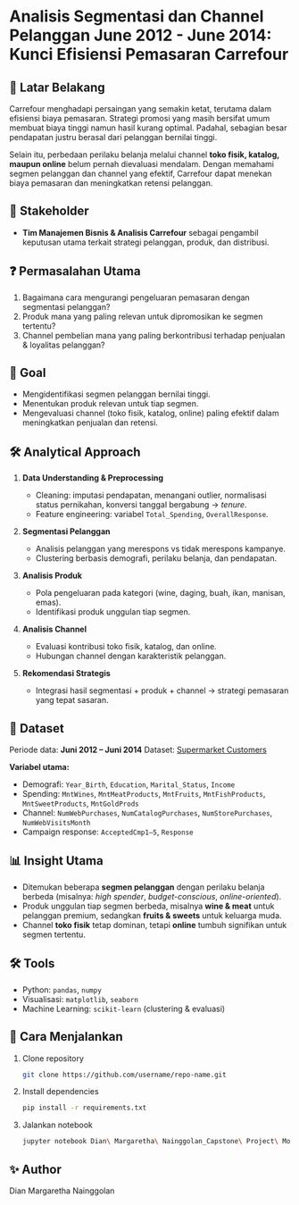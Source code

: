 # Analisis Segmentasi dan Channel Pelanggan June 2012 - June 2014: Kunci Efisiensi Pemasaran Carrefour

## 📌 Latar Belakang

Carrefour menghadapi persaingan yang semakin ketat, terutama dalam efisiensi biaya pemasaran. Strategi promosi yang masih bersifat umum membuat biaya tinggi namun hasil kurang optimal. Padahal, sebagian besar pendapatan justru berasal dari pelanggan bernilai tinggi.

Selain itu, perbedaan perilaku belanja melalui channel **toko fisik, katalog, maupun online** belum pernah dievaluasi mendalam. Dengan memahami segmen pelanggan dan channel yang efektif, Carrefour dapat menekan biaya pemasaran dan meningkatkan retensi pelanggan.

## 👥 Stakeholder

* **Tim Manajemen Bisnis & Analisis Carrefour** sebagai pengambil keputusan utama terkait strategi pelanggan, produk, dan distribusi.

## ❓ Permasalahan Utama

1. Bagaimana cara mengurangi pengeluaran pemasaran dengan segmentasi pelanggan?
2. Produk mana yang paling relevan untuk dipromosikan ke segmen tertentu?
3. Channel pembelian mana yang paling berkontribusi terhadap penjualan & loyalitas pelanggan?

## 🎯 Goal

* Mengidentifikasi segmen pelanggan bernilai tinggi.
* Menentukan produk relevan untuk tiap segmen.
* Mengevaluasi channel (toko fisik, katalog, online) paling efektif dalam meningkatkan penjualan dan retensi.

## 🛠️ Analytical Approach

1. **Data Understanding & Preprocessing**

   * Cleaning: imputasi pendapatan, menangani outlier, normalisasi status pernikahan, konversi tanggal bergabung → *tenure*.
   * Feature engineering: variabel `Total_Spending`, `OverallResponse`.

2. **Segmentasi Pelanggan**

   * Analisis pelanggan yang merespons vs tidak merespons kampanye.
   * Clustering berbasis demografi, perilaku belanja, dan pendapatan.

3. **Analisis Produk**

   * Pola pengeluaran pada kategori (wine, daging, buah, ikan, manisan, emas).
   * Identifikasi produk unggulan tiap segmen.

4. **Analisis Channel**

   * Evaluasi kontribusi toko fisik, katalog, dan online.
   * Hubungan channel dengan karakteristik pelanggan.

5. **Rekomendasi Strategis**

   * Integrasi hasil segmentasi + produk + channel → strategi pemasaran yang tepat sasaran.

## 📂 Dataset

Periode data: **Juni 2012 – Juni 2014**
Dataset: [Supermarket Customers](https://drive.google.com/file/d/1lGG2nBWS5lVEpmmBZp2r0Koesa4t6c7W/view?usp=drive_link)

**Variabel utama:**

* Demografi: `Year_Birth`, `Education`, `Marital_Status`, `Income`
* Spending: `MntWines`, `MntMeatProducts`, `MntFruits`, `MntFishProducts`, `MntSweetProducts`, `MntGoldProds`
* Channel: `NumWebPurchases`, `NumCatalogPurchases`, `NumStorePurchases`, `NumWebVisitsMonth`
* Campaign response: `AcceptedCmp1–5`, `Response`

## 📊 Insight Utama

* Ditemukan beberapa **segmen pelanggan** dengan perilaku belanja berbeda (misalnya: *high spender*, *budget-conscious*, *online-oriented*).
* Produk unggulan tiap segmen berbeda, misalnya **wine & meat** untuk pelanggan premium, sedangkan **fruits & sweets** untuk keluarga muda.
* Channel **toko fisik** tetap dominan, tetapi **online** tumbuh signifikan untuk segmen tertentu.

## 🛠️ Tools

* Python: `pandas`, `numpy`
* Visualisasi: `matplotlib`, `seaborn`
* Machine Learning: `scikit-learn` (clustering & evaluasi)

## 🚀 Cara Menjalankan

1. Clone repository

   ```bash
   git clone https://github.com/username/repo-name.git
   ```
2. Install dependencies

   ```bash
   pip install -r requirements.txt
   ```
3. Jalankan notebook

   ```bash
   jupyter notebook Dian\ Margaretha\ Nainggolan_Capstone\ Project\ Module\ 2_Supermarket\ Customers.ipynb
   ```

## ✨ Author

Dian Margaretha Nainggolan
